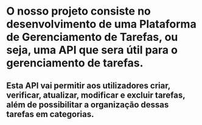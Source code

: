  # O nosso projeto consiste no desenvolvimento de uma Plataforma de Gerenciamento de Tarefas, ou seja, uma API que sera útil para o gerenciamento de tarefas.
## Esta API vai permitir aos utilizadores criar, verificar, atualizar, modificar e excluir tarefas, além de possibilitar a organização dessas tarefas em categorias.

